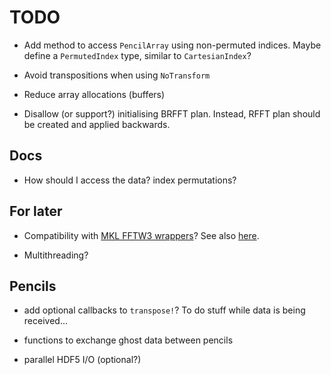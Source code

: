 # TODO

- Add method to access `PencilArray` using non-permuted indices.
  Maybe define a `PermutedIndex` type, similar to `CartesianIndex`?

- Avoid transpositions when using `NoTransform`

- Reduce array allocations (buffers)

- Disallow (or support?) initialising BRFFT plan. Instead, RFFT plan should be
  created and applied backwards.

## Docs

- How should I access the data? index permutations?

## For later

- Compatibility with [MKL FFTW3 wrappers](https://software.intel.com/en-us/mkl-developer-reference-c-using-fftw3-wrappers)?
  See also [here](https://github.com/JuliaMath/FFTW.jl#mkl).

- Multithreading?

## Pencils

- add optional callbacks to `transpose!`? To do stuff while data is being received...

- functions to exchange ghost data between pencils

- parallel HDF5 I/O (optional?)
